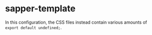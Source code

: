 # sapper-template

In this configuration, the CSS files instead contain various amounts of `export default undefined;`. 